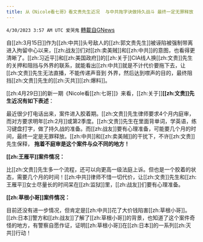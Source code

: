 ```yaml
---
title: 从《Nicole看七哥》看文贵先生近况  与中共拖字诀做持久战斗 最终一定无罪释放
---
```

`4/30/2023 3:57 AM UTC 爱哭鬼` [轉載自GNews](https://gnews.org/articles/1263483)

自[[zh:3月15日]]作为[[zh:中共]]头号敌人的[[zh:郭文贵先生]]被诬陷被强制带离进入拘留中心以来，[[zh:战友]]们对[[zh:卖美贼]]和[[zh:中共]]的意图，也看得更清晰了。[[zh:习近平]]和[[zh:美国政府]]的[[zh:关于]]CIA线人换[[zh:文贵]]先生的关押和阻挡与外界的联系，就能看出[[zh:中共]]就是不计代价要拖下去，让[[zh:文贵]]先生无法直播，不能传递声音到 外界，然后达到噤声的目的，最终阻挡[[zh:文贵]]先生的[[zh:灭共]][[zh:爆料]]。

[[zh:4月29日]]的新一期《Nicole看[[zh:七哥]]》来看，[[zh:关于]]**[[zh:文贵]]先生近况有如下表述**：


最近很少打电话出来，案件进入胶着期。[[zh:文贵]]先生律师要求4个月内庭审，而对方要求明年[[zh:2月]]或第2季度。[[zh:文贵]]先生在里面背单词，学英语，练习键盘打字，做了持久战的准备。而[[zh:战友]]要有心理准备，可能要几个月的时间，最终一定是无罪释放。[[zh:中共]]和[[zh:卖美贼]]的干扰下，不许[[zh:文贵]]先生保释， **拖着不庭审是这个案件与众不同的地方！** 

 **[[zh:王雁平]]案件情况：**

比[[zh:文贵]]先生多一个流程，还可以向更高一级法庭上诉。但也是一个胶着的状态，需要几个月的时间！[[zh:中共]]律师不惜一切代价，让[[zh:文贵]]先生和[[zh:王雁平]]女士尽量长的时间呆在[[zh:监狱]]里，[[zh:战友]]们要有心理准备。

**[[zh:草根小哥]]案件情况：**

目前还没有进一步情况，但肯定是[[zh:中共]]花了大价钱陷害[[zh:草根小哥]]。[[zh:日本]]警方和[[zh:战友]]了解了[[zh:草根小哥]]的背景，也知道了这个案件奇怪的地方，有警察自愿作证，证明[[zh:草根小哥]]在[[zh:日本]]的一系列[[zh:灭共]]行动！


